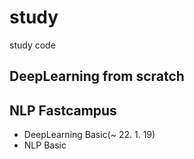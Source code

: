 # study
study code
  
  
## DeepLearning from scratch
  
## NLP Fastcampus
- DeepLearning Basic(~ 22. 1. 19)
- NLP Basic
